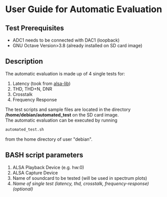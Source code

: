 # User Guide for Automatic Evaluation

## Test Prerequisites
+ ADC1 needs to be connected with DAC1 (loopback)
+ GNU Octave Version>3.8 (already installed on SD card image)

## Description
The automatic evaluation is made up of 4 single tests for:

1. Latency (took from [alsa-lib](http://www.alsa-project.org/alsa-doc/alsa-lib/_2test_2latency_8c-example.html))
2. THD, THD+N, DNR
3. Crosstalk
4. Frequency Response

The test scripts and sample files are located in the directory **/home/debian/automated_test** on the SD card image.<br>
The automatic evaluation can be executed by running
```bash
automated_test.sh
```
from the home directory of user "debian".

## BASH script parameters
1. ALSA Playback Device (e.g. hw:0)
2. ALSA Capture Device
3. Name of soundcard to be tested (will be used in spectrum plots)
4. *Name of single test (latency, thd, crosstalk, frequency-response) (optional)*

